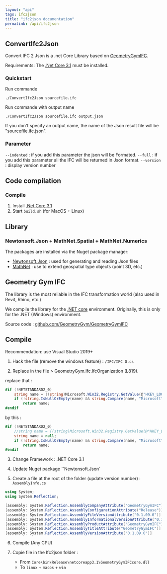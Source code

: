 ```yaml
---
layout: "api"
tags: ifc2json
title: "ifc2json documentation"
permalink: /api/ifc2json
---
```


## ConvertIfc2Json

Convert IFC 2 Json is a .net Core Library based on [GeometryGymIFC](https://github.com/GeometryGym/GeometryGymIFC).

Requirements: The [.Net Core 3.1](https://dotnet.microsoft.com/download) must be installed.

### Quickstart

Run commande
```
./ConvertIfc2Json sourcefile.ifc
```

Run commande with output name
```
./ConvertIfc2Json sourcefile.ifc output.json
```

If you don't specify an output name, the name of the Json result file will be "sourcefile.ifc.json". 


### Parameter

`--indented` : if you add this parameter the json will be Formated.
`--full` : if you add this parameter all the IFC will be returned in Json format.
`--version` : display version number


## Code compilation

### Compile

1. Install [.Net Core 3.1](https://dotnet.microsoft.com/download)
2. Start `build.sh` (for MacOS + Linux)


## Library 
### Newtonsoft.Json + MathNet.Spatial + MathNet.Numerics

The packages are installed via the Nuget package manager:

- [Newtonsoft.Json](https://www.nuget.org/packages/Newtonsoft.Json/) : used for generating and reading Json files
- [MathNet](https://www.nuget.org/packages/MathNet.Spatial/) : use to extend geospatial type objects (point 3D, etc.)


## Geometry Gym IFC

The library is the most reliable in the IFC transformation world (also used in Revit, Rhino, etc.)

We compile the library for the [.NET core](https://docs.microsoft.com/en-us/dotnet/core) environment. Originally, this is only for the .NET (Windows) environment.

Source code : [github.com/GeometryGym/GeometryGymIFC](https://github.com/GeometryGym/GeometryGymIFC)


## Compile

Recommendation: use Visual Studio 2019+

1. Hack the file (remove the windows feature) : `/IFC/IFC O.cs`

2. Replace in the file > GeometryGym.Ifc.IfcOrganization (L819).

replace that :

```C#
#if (!NETSTANDARD2_0)
    string name = ((string)Microsoft.Win32.Registry.GetValue(@"HKEY_LOCAL_MACHINE\Software\Microsoft\Windows NT\CurrentVersion", "RegisteredOrganization", "")).Replace("'", "");
    if (!string.IsNullOrEmpty(name) && string.Compare(name, "Microsoft", true) != 0 && string.Compare(name, "HP Inc.",true) != 0)
        return name;
#endif
```

by this :

```C#
#if (!NETSTANDARD2_0)
    //string name = ((string)Microsoft.Win32.Registry.GetValue(@"HKEY_LOCAL_MACHINE\Software\Microsoft\Windows NT\CurrentVersion", "RegisteredOrganization", "")).Replace("'", "");
    string name = null;
    if (!string.IsNullOrEmpty(name) && string.Compare(name, "Microsoft", true) != 0 && string.Compare(name, "HP Inc.",true) != 0)
        return name;
#endif
```

3. Change Framework : .NET Core 3.1

4. Update Nuget package ``Newtonsoft.Json`

5. Create a file at the root of the folder (update version number) : `AssemblyInfo.cs`

```C#
using System;
using System.Reflection;

[assembly: System.Reflection.AssemblyCompanyAttribute("GeometryGymIFC")]
[assembly: System.Reflection.AssemblyConfigurationAttribute("Release")]
[assembly: System.Reflection.AssemblyFileVersionAttribute("0.1.09.0")]
[assembly: System.Reflection.AssemblyInformationalVersionAttribute("0.1.09.0")]
[assembly: System.Reflection.AssemblyProductAttribute("GeometryGymIFC")]
[assembly: System.Reflection.AssemblyTitleAttribute("GeometryGymIFC")]
[assembly: System.Reflection.AssemblyVersionAttribute("0.1.09.0")]

```

6. Compile (Any CPU)


7. Copie file in the Ifc2json folder :
    - From `Core\bin\Release\netcoreapp3.1\GeometryGymIFCcore.dll`
    - To `linux` + `macos` + `win`



